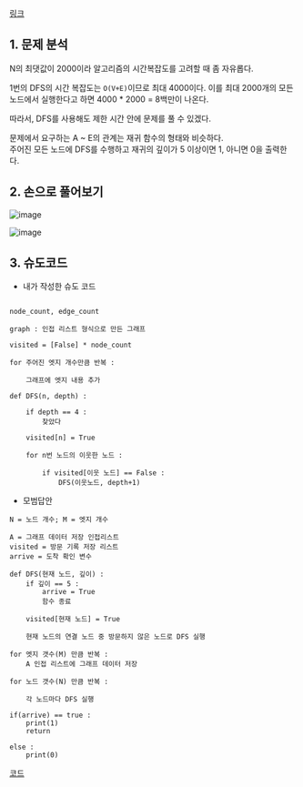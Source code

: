 [링크](https://www.acmicpc.net/problem/13023)

## 1. 문제 분석

N의 최댓값이 2000이라 알고리즘의 시간복잡도를 고려할 때 좀 자유롭다. 

1번의 DFS의 시간 복잡도는 `O(V+E)`이므로 최대 4000이다. 이를 최대 2000개의 모든 노드에서 실행한다고 하면 4000 * 2000 = 8백만이 나온다. 

따라서, DFS를 사용해도 제한 시간 안에 문제를 풀 수 있겠다.

문제에서 요구하는 A ~ E의 관계는 재귀 함수의 형태와 비슷하다.  
주어진 모든 노드에 DFS를 수행하고 재귀의 깊이가 5 이상이면 1, 아니면 0을 출력한다. 

## 2. 손으로 풀어보기 

![image](../../image/day8/25번_001.png)

![image](../../image/day8/25번_002.png)

## 3. 슈도코드 

- 내가 작성한 슈도 코드 
``` 

node_count, edge_count

graph : 인접 리스트 형식으로 만든 그래프

visited = [False] * node_count

for 주어진 엣지 개수만큼 반복 : 

    그래프에 엣지 내용 추가 

def DFS(n, depth) : 

    if depth == 4 : 
        찾았다

    visited[n] = True 

    for n번 노드의 이웃한 노드 : 

        if visited[이웃 노드] == False : 
            DFS(이웃노드, depth+1)

```

- 모범답안

```
N = 노드 개수; M = 엣지 개수 

A = 그래프 데이터 저장 인접리스트 
visited = 방문 기록 저장 리스트 
arrive = 도착 확인 변수

def DFS(현재 노드, 깊이) : 
    if 깊이 == 5 : 
        arrive = True 
        함수 종료 
    
    visited[현재 노드] = True 

    현재 노드의 연결 노드 중 방문하지 않은 노드로 DFS 실행 

for 엣지 갯수(M) 만큼 반복 : 
    A 인접 리스트에 그래프 데이터 저장 

for 노드 갯수(N) 만큼 반복 : 
    
    각 노드마다 DFS 실행 

if(arrive) == true : 
    print(1)
    return

else : 
    print(0)

```

[코드](../../code/day8/25_친구관계파악하기.py)